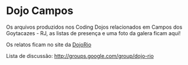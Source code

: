 Dojo Campos
===========

Os arquivos produzidos nos Coding Dojos relacionados em Campos dos Goytacazes - RJ, as listas de presença e uma foto da galera ficam aqui!

Os relatos ficam no site da [DojoRio](http://dojorio.wordpress.com)

Lista de discussão: <http://groups.google.com/group/dojo-rio>
